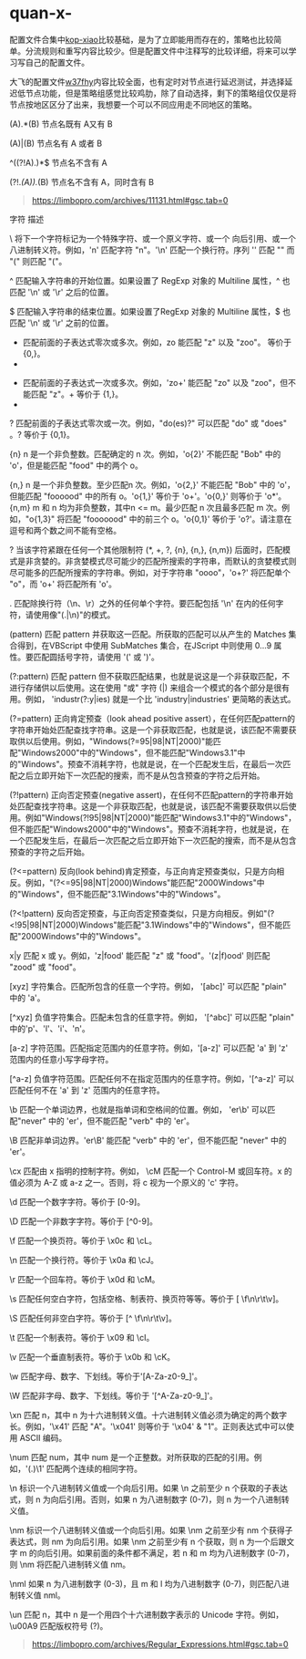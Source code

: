 # quan-x-




配置文件合集中[kop-xiao](/配置文件合集/KOP-XIAO.conf)比较基础，是为了立即能用而存在的，策略也比较简单。分流规则和重写内容比较少。但是配置文件中注释写的比较详细，将来可以学习写自己的配置文件。

大飞的配置文件[w37fhy](/配置文件合集/w37fhy.conf)内容比较全面，也有定时对节点进行延迟测试，并选择延迟低节点功能，但是策略组感觉比较鸡肋，除了自动选择，剩下的策略组仅仅是将节点按地区区分了出来，我想要一个可以不同应用走不同地区的策略。

(A).*(B)        节点名既有 A又有 B

(A)|(B)         节点名有 A 或者 B  

^((?!A).)*$     节点名不含有 A

(?!.*(A)).*(B)  节点名不含有 A，同时含有 B

>https://limbopro.com/archives/11131.html#gsc.tab=0

字符	描述

\	将下一个字符标记为一个特殊字符、或一个原义字符、或一个 向后引用、或一个八进制转义符。例如，'n' 匹配字符 "n"。'\n' 匹配一个换行符。序列 '\' 匹配 "\" 而 "(" 则匹配 "("。

^	匹配输入字符串的开始位置。如果设置了 RegExp 对象的 Multiline 属性，^ 也匹配 '\n' 或 '\r' 之后的位置。

$	匹配输入字符串的结束位置。如果设置了RegExp 对象的 Multiline 属性，$ 也匹配 '\n' 或 '\r' 之前的位置。

*	匹配前面的子表达式零次或多次。例如，zo 能匹配 "z" 以及 "zoo"。 等价于{0,}。
*	
+	匹配前面的子表达式一次或多次。例如，'zo+' 能匹配 "zo" 以及 "zoo"，但不能匹配 "z"。+ 等价于 {1,}。
+	
?	匹配前面的子表达式零次或一次。例如，"do(es)?" 可以匹配 "do" 或 "does" 。? 等价于 {0,1}。

{n}	n 是一个非负整数。匹配确定的 n 次。例如，'o{2}' 不能匹配 "Bob" 中的 'o'，但是能匹配 "food" 中的两个 o。


{n,}	n 是一个非负整数。至少匹配n 次。例如，'o{2,}' 不能匹配 "Bob" 中的 'o'，但能匹配 "foooood" 中的所有 o。'o{1,}' 等价于 'o+'。'o{0,}' 则等价于 'o*'。
{n,m}	m 和 n 均为非负整数，其中n <= m。最少匹配 n 次且最多匹配 m 次。例如，"o{1,3}" 将匹配 "fooooood" 中的前三个 o。'o{0,1}' 等价于 'o?'。请注意在逗号和两个数之间不能有空格。

?	当该字符紧跟在任何一个其他限制符 (*, +, ?, {n}, {n,}, {n,m}) 后面时，匹配模式是非贪婪的。非贪婪模式尽可能少的匹配所搜索的字符串，而默认的贪婪模式则尽可能多的匹配所搜索的字符串。例如，对于字符串 "oooo"，'o+?' 将匹配单个 "o"，而 'o+' 将匹配所有 'o'。

.	匹配除换行符（\n、\r）之外的任何单个字符。要匹配包括 '\n' 在内的任何字符，请使用像"(.|\n)"的模式。

(pattern)	匹配 pattern 并获取这一匹配。所获取的匹配可以从产生的 Matches 集合得到，在VBScript 中使用 SubMatches 集合，在JScript 中则使用 $0…$9 属性。要匹配圆括号字符，请使用 '(' 或 ')'。

(?:pattern)	匹配 pattern 但不获取匹配结果，也就是说这是一个非获取匹配，不进行存储供以后使用。这在使用 "或" 字符 (|) 来组合一个模式的各个部分是很有用。例如， 'industr(?:y|ies) 就是一个比 'industry|industries' 更简略的表达式。

(?=pattern)	正向肯定预查（look ahead positive assert），在任何匹配pattern的字符串开始处匹配查找字符串。这是一个非获取匹配，也就是说，该匹配不需要获取供以后使用。例如，"Windows(?=95|98|NT|2000)"能匹配"Windows2000"中的"Windows"，但不能匹配"Windows3.1"中的"Windows"。预查不消耗字符，也就是说，在一个匹配发生后，在最后一次匹配之后立即开始下一次匹配的搜索，而不是从包含预查的字符之后开始。

(?!pattern)	正向否定预查(negative assert)，在任何不匹配pattern的字符串开始处匹配查找字符串。这是一个非获取匹配，也就是说，该匹配不需要获取供以后使用。例如"Windows(?!95|98|NT|2000)"能匹配"Windows3.1"中的"Windows"，但不能匹配"Windows2000"中的"Windows"。预查不消耗字符，也就是说，在一个匹配发生后，在最后一次匹配之后立即开始下一次匹配的搜索，而不是从包含预查的字符之后开始。

(?<=pattern)	反向(look behind)肯定预查，与正向肯定预查类似，只是方向相反。例如，"(?<=95|98|NT|2000)Windows"能匹配"2000Windows"中的"Windows"，但不能匹配"3.1Windows"中的"Windows"。

(?<!pattern)	反向否定预查，与正向否定预查类似，只是方向相反。例如"(?<!95|98|NT|2000)Windows"能匹配"3.1Windows"中的"Windows"，但不能匹配"2000Windows"中的"Windows"。

x|y	匹配 x 或 y。例如，'z|food' 能匹配 "z" 或 "food"。'(z|f)ood' 则匹配 "zood" 或 "food"。

[xyz]	字符集合。匹配所包含的任意一个字符。例如， '[abc]' 可以匹配 "plain" 中的 'a'。

[^xyz]	负值字符集合。匹配未包含的任意字符。例如， '[^abc]' 可以匹配 "plain" 中的'p'、'l'、'i'、'n'。

[a-z]	字符范围。匹配指定范围内的任意字符。例如，'[a-z]' 可以匹配 'a' 到 'z' 范围内的任意小写字母字符。

[^a-z]	负值字符范围。匹配任何不在指定范围内的任意字符。例如，'[^a-z]' 可以匹配任何不在 'a' 到 'z' 范围内的任意字符。

\b	匹配一个单词边界，也就是指单词和空格间的位置。例如， 'er\b' 可以匹配"never" 中的 'er'，但不能匹配 "verb" 中的 'er'。

\B	匹配非单词边界。'er\B' 能匹配 "verb" 中的 'er'，但不能匹配 "never" 中的 'er'。

\cx	匹配由 x 指明的控制字符。例如， \cM 匹配一个 Control-M 或回车符。x 的值必须为 A-Z 或 a-z 之一。否则，将 c 视为一个原义的 'c' 字符。

\d	匹配一个数字字符。等价于 [0-9]。

\D	匹配一个非数字字符。等价于 [^0-9]。

\f	匹配一个换页符。等价于 \x0c 和 \cL。

\n	匹配一个换行符。等价于 \x0a 和 \cJ。

\r	匹配一个回车符。等价于 \x0d 和 \cM。

\s	匹配任何空白字符，包括空格、制表符、换页符等等。等价于 [ \f\n\r\t\v]。

\S	匹配任何非空白字符。等价于 [^ \f\n\r\t\v]。

\t	匹配一个制表符。等价于 \x09 和 \cI。

\v	匹配一个垂直制表符。等价于 \x0b 和 \cK。

\w	匹配字母、数字、下划线。等价于'[A-Za-z0-9_]'。

\W	匹配非字母、数字、下划线。等价于 '[^A-Za-z0-9_]'。

\xn	匹配 n，其中 n 为十六进制转义值。十六进制转义值必须为确定的两个数字长。例如，'\x41' 匹配 "A"。'\x041' 则等价于 '\x04' & "1"。正则表达式中可以使用 ASCII 编码。

\num	匹配 num，其中 num 是一个正整数。对所获取的匹配的引用。例如，'(.)\1' 匹配两个连续的相同字符。

\n	标识一个八进制转义值或一个向后引用。如果 \n 之前至少 n 个获取的子表达式，则 n 为向后引用。否则，如果 n 为八进制数字 (0-7)，则 n 为一个八进制转义值。

\nm	标识一个八进制转义值或一个向后引用。如果 \nm 之前至少有 nm 个获得子表达式，则 nm 为向后引用。如果 \nm 之前至少有 n 个获取，则 n 为一个后跟文字 m 的向后引用。如果前面的条件都不满足，若 n 和 m 均为八进制数字 (0-7)，则 \nm 将匹配八进制转义值 nm。

\nml	如果 n 为八进制数字 (0-3)，且 m 和 l 均为八进制数字 (0-7)，则匹配八进制转义值 nml。

\un	匹配 n，其中 n 是一个用四个十六进制数字表示的 Unicode 字符。例如， \u00A9 匹配版权符号 (?)。

>https://limbopro.com/archives/Regular_Expressions.html#gsc.tab=0
